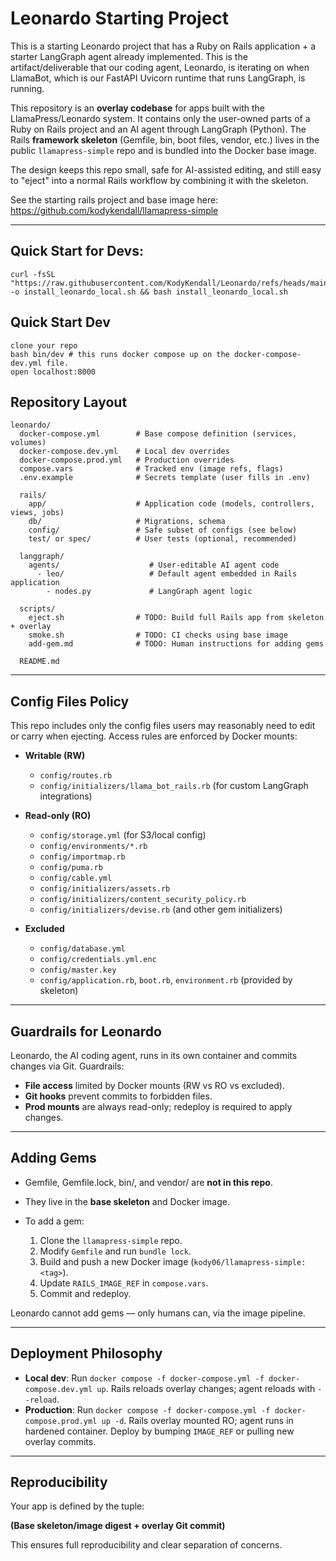 # Leonardo Starting Project

This is a starting Leonardo project that has a Ruby on Rails application + a starter LangGraph agent already implemented. This is the artifact/deliverable that our coding agent, Leonardo, is iterating on when LlamaBot, which is our FastAPI Uvicorn runtime that runs LangGraph, is running.

This repository is an **overlay codebase** for apps built with the LlamaPress/Leonardo system. It contains only the user-owned parts of a Ruby on Rails project and an AI agent through LangGraph (Python). The Rails **framework skeleton** (Gemfile, bin, boot files, vendor, etc.) lives in the public `llamapress-simple` repo and is bundled into the Docker base image.

The design keeps this repo small, safe for AI-assisted editing, and still easy to "eject" into a normal Rails workflow by combining it with the skeleton.

See the starting rails project and base image here: https://github.com/kodykendall/llamapress-simple

---

## Quick Start for Devs:  
```
curl -fsSL "https://raw.githubusercontent.com/KodyKendall/Leonardo/refs/heads/main/bin/install/dev" -o install_leonardo_local.sh && bash install_leonardo_local.sh
```

## Quick Start Dev
```
clone your repo
bash bin/dev # this runs docker compose up on the docker-compose-dev.yml file.
open localhost:8000
```

## Repository Layout
```
leonardo/
  docker-compose.yml        # Base compose definition (services, volumes)
  docker-compose.dev.yml    # Local dev overrides
  docker-compose.prod.yml   # Production overrides
  compose.vars              # Tracked env (image refs, flags)
  .env.example              # Secrets template (user fills in .env)

  rails/
    app/                    # Application code (models, controllers, views, jobs)
    db/                     # Migrations, schema
    config/                 # Safe subset of configs (see below)
    test/ or spec/          # User tests (optional, recommended)

  langgraph/
    agents/                    # User-editable AI agent code
      - leo/                   # Default agent embedded in Rails application 
        - nodes.py             # LangGraph agent logic

  scripts/
    eject.sh                # TODO: Build full Rails app from skeleton + overlay
    smoke.sh                # TODO: CI checks using base image
    add-gem.md              # TODO: Human instructions for adding gems

  README.md
```

---

## Config Files Policy

This repo includes only the config files users may reasonably need to edit or carry when ejecting. Access rules are enforced by Docker mounts:

* **Writable (RW)**

  * `config/routes.rb`
  * `config/initializers/llama_bot_rails.rb` (for custom LangGraph integrations)

* **Read-only (RO)**

  * `config/storage.yml` (for S3/local config)
  * `config/environments/*.rb`
  * `config/importmap.rb`
  * `config/puma.rb`
  * `config/cable.yml`
  * `config/initializers/assets.rb`
  * `config/initializers/content_security_policy.rb`
  * `config/initializers/devise.rb` (and other gem initializers)

* **Excluded**

  * `config/database.yml`
  * `config/credentials.yml.enc`
  * `config/master.key`
  * `config/application.rb`, `boot.rb`, `environment.rb` (provided by skeleton)

---

## Guardrails for Leonardo

Leonardo, the AI coding agent, runs in its own container and commits changes via Git. Guardrails:

* **File access** limited by Docker mounts (RW vs RO vs excluded).
* **Git hooks** prevent commits to forbidden files.
* **Prod mounts** are always read-only; redeploy is required to apply changes.

---

## Adding Gems

* Gemfile, Gemfile.lock, bin/, and vendor/ are **not in this repo**.
* They live in the **base skeleton** and Docker image.
* To add a gem:

  1. Clone the `llamapress-simple` repo.
  2. Modify `Gemfile` and run `bundle lock`.
  3. Build and push a new Docker image (`kody06/llamapress-simple:<tag>`).
  4. Update `RAILS_IMAGE_REF` in `compose.vars`.
  5. Commit and redeploy.

Leonardo cannot add gems — only humans can, via the image pipeline.

---

## Deployment Philosophy

* **Local dev**: Run `docker compose -f docker-compose.yml -f docker-compose.dev.yml up`. Rails reloads overlay changes; agent reloads with `--reload`.
* **Production**: Run `docker compose -f docker-compose.yml -f docker-compose.prod.yml up -d`. Rails overlay mounted RO; agent runs in hardened container. Deploy by bumping `IMAGE_REF` or pulling new overlay commits.

---

## Reproducibility

Your app is defined by the tuple:

**(Base skeleton/image digest + overlay Git commit)**

This ensures full reproducibility and clear separation of concerns.
